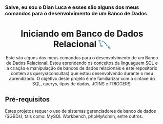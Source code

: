 ### Salve, eu sou o Dian Luca e esses são alguns dos meus comandos para o desenvolvimento de um Banco de Dados

##

<div align="center">
  <h1>Iniciando em Banco de Dados Relacional   <img align="center" alt="Dian-PYTHON" height="30" width="40" src="https://raw.githubusercontent.com/devicons/devicon/master/icons/mysql/mysql-original.svg"></h1>
  <p>Este são alguns dos meus comandos para o desenvolvimento de um Banco de Dados Relacional. Estou aprendendo os conceitos da linguaguem SQL e a criação e manipulação de bancos de dados relacionais e este repositório contém as querys(consultas) que estou desenvolvendo durante o meu aprendizado. O objetivo deste projeto é me familiarizar com a sintaxe do SQL, querys, tipos de dados, JOINS e TRIGGERS.</p>
</div>
  
##

<h2>Pré-requisitos</h2>
<p>Estes projetos requer o uso de sistemas gerenciadores de banco de dados (SGBDs), tais como: MySQL Workbench, phpMyAdmin, entre outros.</p>

##
